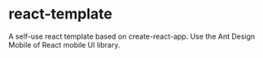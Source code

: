 # react-template
A self-use react template based on create-react-app. Use the Ant Design Mobile of React mobile UI library.
